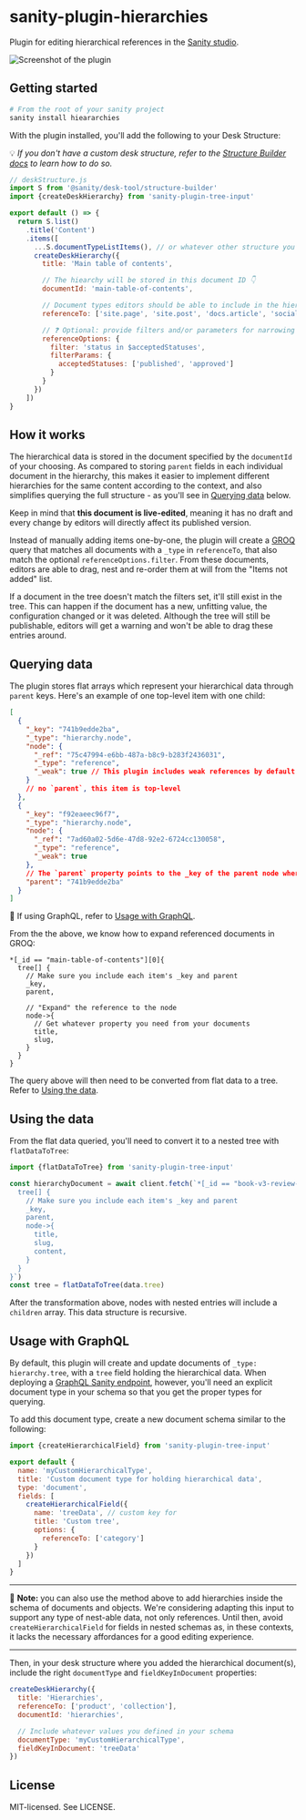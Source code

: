 # sanity-plugin-hierarchies

Plugin for editing hierarchical references in the [Sanity studio](https://www.sanity.io/docs/sanity-studio).

![Screenshot of the plugin](/screenshot-1.jpg)

## Getting started

```bash
# From the root of your sanity project
sanity install hieararchies
```

With the plugin installed, you'll add the following to your Desk Structure:

💡 _If you don't have a custom desk structure, refer to the [Structure Builder docs](https://www.sanity.io/docs/overview-structure-builder) to learn how to do so._

```js
// deskStructure.js
import S from '@sanity/desk-tool/structure-builder'
import {createDeskHierarchy} from 'sanity-plugin-tree-input'

export default () => {
  return S.list()
    .title('Content')
    .items([
      ...S.documentTypeListItems(), // or whatever other structure you have
      createDeskHierarchy({
        title: 'Main table of contents',

        // The hiearchy will be stored in this document ID 👇
        documentId: 'main-table-of-contents',

        // Document types editors should be able to include in the hierarchy
        referenceTo: ['site.page', 'site.post', 'docs.article', 'social.youtubeVideo'],

        // ❓ Optional: provide filters and/or parameters for narrowing which documents can be added
        referenceOptions: {
          filter: 'status in $acceptedStatuses',
          filterParams: {
            acceptedStatuses: ['published', 'approved']
          }
        }
      })
    ])
}
```

## How it works

The hierarchical data is stored in the document specified by the `documentId` of your choosing. As compared to storing `parent` fields in each individual document in the hierarchy, this makes it easier to implement different hierarchies for the same content according to the context, and also simplifies querying the full structure - as you'll see in [Querying data](#querying-data) below.

Keep in mind that **this document is live-edited**, meaning it has no draft and every change by editors will directly affect its published version.

Instead of manually adding items one-by-one, the plugin will create a [GROQ](https://www.sanity.io/docs/overview-groq) query that matches all documents with a `_type` in `referenceTo`, that also match the optional `referenceOptions.filter`. From these documents, editors are able to drag, nest and re-order them at will from the "Items not added" list.

If a document in the tree doesn't match the filters set, it'll still exist in the tree. This can happen if the document has a new, unfitting value, the configuration changed or it was deleted. Although the tree will still be publishable, editors will get a warning and won't be able to drag these entries around.

## Querying data

The plugin stores flat arrays which represent your hierarchical data through `parent` keys. Here's an example of one top-level item with one child:

```json
[
  {
    "_key": "741b9edde2ba",
    "_type": "hierarchy.node",
    "node": {
      "_ref": "75c47994-e6bb-487a-b8c9-b283f2436031",
      "_type": "reference",
      "_weak": true // This plugin includes weak references by default
    }
    // no `parent`, this item is top-level
  },
  {
    "_key": "f92eaeec96f7",
    "_type": "hierarchy.node",
    "node": {
      "_ref": "7ad60a02-5d6e-47d8-92e2-6724cc130058",
      "_type": "reference",
      "_weak": true
    },
    // The `parent` property points to the _key of the parent node where this one is nested
    "parent": "741b9edde2ba"
  }
]
```

📌 If using GraphQL, refer to [Usage with GraphQL](#usage-with-graphql).

From the the above, we know how to expand referenced documents in GROQ:

```groq
*[_id == "main-table-of-contents"][0]{
  tree[] {
    // Make sure you include each item's _key and parent
    _key,
    parent,

    // "Expand" the reference to the node
    node->{
      // Get whatever property you need from your documents
      title,
      slug,
    }
  }
}
```

The query above will then need to be converted from flat data to a tree. Refer to [Using the data](#using-the-data).

<!-- ### Other query scenarios

Find a given document in a hierarchy and get its parent - useful for rendering breadcrumbs:

```groq
// Works starting from Content Lake V2021-03-25
*[_id == "main-table-of-contents"][0]{
  // From the tree, get the 1st node that references a given document _id
  tree[node._ref == "my-book-section"][0] {
    _key,
    "section": node->{
      title,
    },
    // Then, from the tree get the element matching the `parent` _key of the found node
    "parentChapter": ^.tree[_key == ^.parent][0]{
      _key,
      "chapter": node->{
        title,
        contributors,
      }
    },
  }
}
```

---- -->

## Using the data

From the flat data queried, you'll need to convert it to a nested tree with `flatDataToTree`:

```js
import {flatDataToTree} from 'sanity-plugin-tree-input'

const hierarchyDocument = await client.fetch(`*[_id == "book-v3-review-a"][0]{
  tree[] {
    // Make sure you include each item's _key and parent
    _key,
    parent,
    node->{
      title,
      slug,
      content,
    }
  }
}`)
const tree = flatDataToTree(data.tree)
```

After the transformation above, nodes with nested entries will include a `children` array. This data structure is recursive.

## Usage with GraphQL

By default, this plugin will create and update documents of `_type: hierarchy.tree`, with a `tree` field holding the hierarchical data. When deploying a [GraphQL Sanity endpoint](https://www.sanity.io/docs/graphql), however, you'll need an explicit document type in your schema so that you get the proper types for querying.

To add this document type, create a new document schema similar to the following:

```js
import {createHierarchicalField} from 'sanity-plugin-tree-input'

export default {
  name: 'myCustomHierarchicalType',
  title: 'Custom document type for holding hierarchical data',
  type: 'document',
  fields: [
    createHierarchicalField({
      name: 'treeData', // custom key for
      title: 'Custom tree',
      options: {
        referenceTo: ['category']
      }
    })
  ]
}
```

---

📌 **Note:** you can also use the method above to add hierarchies inside the schema of documents and objects. We're considering adapting this input to support any type of nest-able data, not only references. Until then, avoid `createHierarchicalField` for fields in nested schemas as, in these contexts, it lacks the necessary affordances for a good editing experience.

---

Then, in your desk structure where you added the hierarchical document(s), include the right `documentType` and `fieldKeyInDocument` properties:

```js
createDeskHierarchy({
  title: 'Hierarchies',
  referenceTo: ['product', 'collection'],
  documentId: 'hierarchies',

  // Include whatever values you defined in your schema
  documentType: 'myCustomHierarchicalType',
  fieldKeyInDocument: 'treeData'
})
```

## License

MIT-licensed. See LICENSE.
